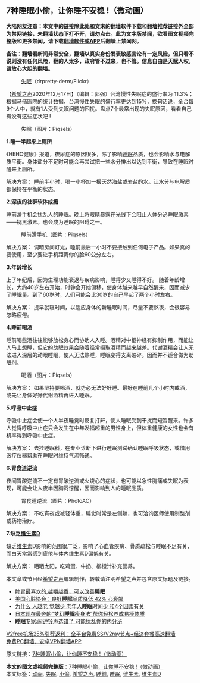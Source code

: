  <h2>7种睡眠小偷，让你睡不安稳 !（微动画）</h2> <p class="notice"><b>大陆网友注意：本文中的链接除此处和文末的<a href="https://github.com/bannedbook/fanqiang" >翻墙</a>软件下载和<a href="https://github.com/killgcd/justmysocks/blob/master/README.md">翻墙推荐</a>链接外全部为禁网链接，未翻墙状态下打不开，请勿点击。此为文字版禁闻，欲看图文视频完整版和更多禁闻，请下载<a href="https://github.com/bannedbook/fanqiang">翻墙软件或APP</a>后翻墙上禁闻网。</p><p>备注：翻墙看新闻非常安全，翻墙以真实身份发表敏感言论有一定风险，但只看不说则没有任何风险，翻的人太多，政府管不过来，也不管。信息自由是天赋人权，请放心大胆的翻墙。</b></p>  <div class="entry"> <figure><figcaption><a href="https://www.bannedbook.org/bnews/tag/%e5%a4%b1%e7%9c%a0/" class="st_tag internal_tag" rel="tag" title="标签 失眠 下的日志">失眠</a>（drpretty-derm/Flickr）</figcaption></figure> <p>【<span class='wp_keywordlink_affiliate'><a href="https://www.soundofhope.org" title="希望之声" target="_blank">希望之声</a></span>2020年12月17日】（编辑：郭强）台湾慢性失眠症的盛行率为 11.3%；根据马偕医院的统计数据，台湾慢性失眠的盛行率更达到15%，换句话说，全台每9个人中，就有1人受到失眠问题的困扰。盘点7个最常出现的失眠原因，看看自己有没有这些症状吧 !</p> <figure><figcaption>失眠（图片：Piqsels）</figcaption></figure> <p><strong>1.睡一半起来上厕所</strong></p> <p>《HEHO健康》报道，夜尿症的原因很多，除了影响<a href="https://www.bannedbook.org/bnews/tag/%e7%9d%a1%e7%9c%a0/" class="st_tag internal_tag" rel="tag" title="标签 睡眠 下的日志">睡眠</a>品质，也会影响水与电解质平衡。身体盐分不足时可能会再尝试把一些水分排出以达到平衡，导致在睡眠时醒来上厕所。</p> <p>解决方案： <a href="https://www.bannedbook.org/bnews/tag/%E7%9D%A1%E5%89%8D/" class="st_tag internal_tag" rel="tag" title="标签 睡前 下的日志">睡前</a>半小时，喝一小杯加一撮天然海盐或岩盐的水。让水分与电解质都保持在平衡的状态。</p> <p><strong>2.深夜的社群软体成瘾</strong></p> <p>睡前滑手机会扰乱人的睡眠。晚上将眼睛暴露在光线下会阻止人体分泌睡眠激素——褪黑激素。也会成为睡眠的阻碍之一。</p>  <figure><figcaption>睡前滑手机（图片：Piqsels）</figcaption></figure> <p>解决方案： 调暗房间灯光，睡前最后一小时不要接触到任何电子产品。如果真的要使用，至少要让手机距离你的脸60公分左右。</p> <p><strong>3.年龄增长</strong></p> <p>上了年纪后，因为生理功能衰退与疾病影响，睡得少又睡得不好。 随着年龄增长，大约40岁左右开始，时钟会开始偏移，使身体越来越早自然醒来，因而减少了睡眠量。到了60岁时，人们可能会比30岁的自己早起了两个小时左右。</p> <p>解决方案： 提早就寝时间，以适应身体的新睡眠时间，尽量不要熬夜，会很容易忽略疲倦。</p> <p><strong>4.睡前喝酒</strong></p> <p>睡前喝些酒往往能够放松身心而协助人入睡。酒精对中枢神经有抑制作用，而能让人马上想睡，但它的助眠效果会随着经常摄取酒精而越来越差。代谢酒精会让人无法进入深层的动眼睡眠，使人无法熟睡，睡眠变得支离破碎。因而并不适合做为助眠剂。</p>  <figure><figcaption>喝酒（图片：Piqsels）</figcaption></figure> <p>解决方案： 如果坚持要喝酒，就势必无法好好睡。最好在睡前几个小时内戒酒，或先让身体好好代谢酒精再进入睡眠。</p> <p><strong>5.呼吸中止症</strong></p> <p>呼吸中止症会使一个人半夜睡觉时反复打鼾，使人睡眠受到干扰而短暂醒来。许多人觉得呼吸中止症只会发生在中年发福超重的男性身上，但体重健康的女性也会有机率得到呼吸中止症。</p> <p>解决方案： 去挂睡眠科，在专业诊断下进行睡眠测试确认睡眠呼吸状态，或借用医疗仪器帮助在睡眠时维持气流畅通。</p> <p><strong>6.胃食道逆流</strong></p> <p>夜间胃酸逆流不一定有胃酸逆流或火烧心的症状，也可能以急性胸痛或失眠为表现，可能会让人夜半因胸闷惊醒，因而影响到人的睡眠品质。</p>  <figure><figcaption>胃食道逆流（图片：PhotoAC）</figcaption></figure> <p>解决方案： 不吃宵夜或减轻体重，睡觉时常是左侧躺，也可洽询医师使用制酸剂或药物治疗。</p> <p><strong>7.缺乏<a href="https://www.bannedbook.org/bnews/tag/%E7%BB%B4%E7%94%9F%E7%B4%A0D/" class="st_tag internal_tag" rel="tag" title="标签 维生素D 下的日志">维生素D</a></strong></p> <p>缺乏<a href="https://www.bannedbook.org/bnews/tag/%E7%BB%B4%E7%94%9F%E7%B4%A0/" class="st_tag internal_tag" rel="tag" title="标签 维生素 下的日志">维生素</a>D影响的范围很广泛，影响了心血管疾病、骨质疏松与睡眠不足有关，而白天常常感到疲倦与体内维生素D偏低有关。</p> <p>解决方案： 晒晒太阳，吃鸡蛋、牛奶、柳橙汁补充营养。</p> <p></p> <p>本文章或节目经<a href="https://www.bannedbook.org/bnews/tag/%e5%b8%8c%e6%9c%9b%e4%b9%8b%e5%a3%b0/" class="st_tag internal_tag" rel="tag" title="标签 希望之声 下的日志">希望之声</a>编辑制作，转载请注明希望之声并包含原文标题及链接。</p>  <ul class='op-related-articles' title='相关阅读'> <li><a href='https://www.bannedbook.org/bnews/comments/20201214/1447578.html' target='_blank'>脾胃最喜欢的,越嚼越香，可以改善<b>睡眠</b></a></li> <li><a href='https://www.bannedbook.org/bnews/comments/20201210/1445359.html' target='_blank'>美国心脏协会：良好<b>睡眠</b>品质降低 42% 心衰竭</a></li> <li><a href='https://www.bannedbook.org/bnews/health/20201206/1442920.html' target='_blank'>为什么 人越老 觉越少 老年人<b>睡眠</b>时间少 和4个因素有关</a></li> <li><a href='https://www.bannedbook.org/bnews/lifebaike/20201206/1442853.html' target='_blank'>日本现在最夯的”梦幻<b>睡眠</b>瘦身法”帮你轻松养成易瘦体质</a></li> <li><a href='https://www.bannedbook.org/bnews/health/20201205/1442471.html' target='_blank'><b>睡眠</b>专家:闹钟铃声选错了 可能扰乱你的内分泌</a></li> </ul> <p class="texttj"> <a href="https://www.bannedbook.org/forum23/topic22702.html" target="_blank">V2free机场25%引荐返利：全平台免费SS/V2ray节点+经济套餐高速翻墙</a><br/> <a href="https://github.com/bannedbook/fanqiang/wiki/%E7%A6%81%E9%97%BB%E7%BD%91%E5%AE%89%E5%8D%93%E7%BF%BB%E5%A2%99%E6%96%B0%E9%97%BBAPP" target="_blank">免费PC翻墙、安卓VPN翻墙APP</a></p><p>原文链接：<a class="src_link"  href="https://www.soundofhope.org/post/453457" target="_blank">7种睡眠小偷，让你睡不安稳 !（微动画）</a></p><a name='sharetosocial'></a>       <div><b>本文的图文或视频完整版</b>：<a href='https://www.bannedbook.org/bnews/comments/20201217/1449720.html'>7种睡眠小偷，让你睡不安稳 !（微动画）</a></div>  </div><!--END ENTRY--> <div class="postfooter"> <div>本文标签：<a href="https://www.bannedbook.org/bnews/tag/%E5%8A%A8%E7%94%BB/" rel="tag">动画</a>, <a href="https://www.bannedbook.org/bnews/tag/%e5%a4%b1%e7%9c%a0/" rel="tag">失眠</a>, <a href="https://www.bannedbook.org/bnews/tag/%e5%b0%8f%e5%81%b7/" rel="tag">小偷</a>, <a href="https://www.bannedbook.org/bnews/tag/%e5%b8%8c%e6%9c%9b%e4%b9%8b%e5%a3%b0/" rel="tag">希望之声</a>, <a href="https://www.bannedbook.org/bnews/tag/%E7%9D%A1%E5%89%8D/" rel="tag">睡前</a>, <a href="https://www.bannedbook.org/bnews/tag/%e7%9d%a1%e7%9c%a0/" rel="tag">睡眠</a>, <a href="https://www.bannedbook.org/bnews/tag/%E7%BB%B4%E7%94%9F%E7%B4%A0/" rel="tag">维生素</a>, <a href="https://www.bannedbook.org/bnews/tag/%E7%BB%B4%E7%94%9F%E7%B4%A0D/" rel="tag">维生素D</a></div>  </div><!--END POSTFOOTER--> 